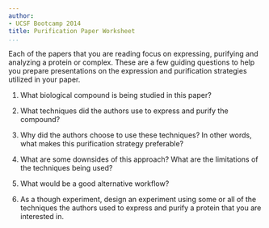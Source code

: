 ```yaml
---
author:
- UCSF Bootcamp 2014
title: Purification Paper Worksheet
...
```


Each of the papers that you are reading focus on expressing, purifying
and analyzing a protein or complex. These are a few guiding questions to
help you prepare presentations on the expression and purification
strategies utilized in your paper.

1.  What biological compound is being studied in this paper?

2.  What techniques did the authors use to express and purify the
    compound?

3.  Why did the authors choose to use these techniques? In other words,
    what makes this purification strategy preferable?

4.  What are some downsides of this approach? What are the limitations
    of the techniques being used?

5.  What would be a good alternative workflow?

6.  As a though experiment, design an experiment using some or all of
    the techniques the authors used to express and purify a protein that
    you are interested in.
